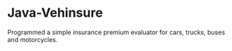 # Java-Vehinsure
Programmed a simple insurance premium evaluator for cars, trucks, buses and motorcycles.

